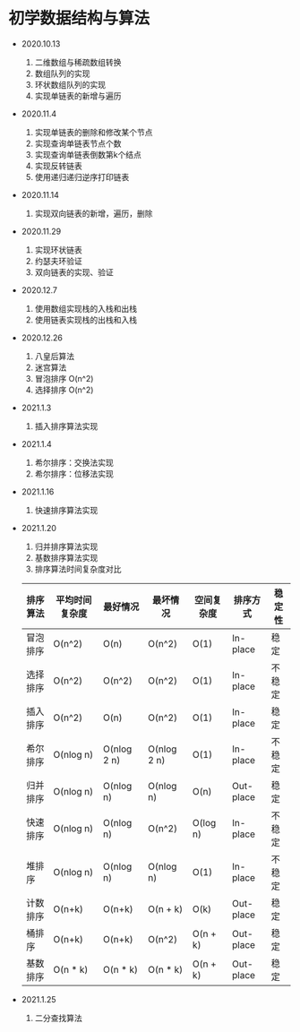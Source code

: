 # 初学数据结构与算法

- 2020.10.13
  1. 二维数组与稀疏数组转换
  2. 数组队列的实现
  3. 环状数组队列的实现
  4. 实现单链表的新增与遍历
  
- 2020.11.4
  1. 实现单链表的删除和修改某个节点
  2. 实现查询单链表节点个数
  3. 实现查询单链表倒数第k个结点
  4. 实现反转链表
  5. 使用递归递归逆序打印链表

- 2020.11.14
   1. 实现双向链表的新增，遍历，删除
   
- 2020.11.29
  1. 实现环状链表
  2. 约瑟夫环验证
  3. 双向链表的实现、验证
  
- 2020.12.7
  1. 使用数组实现栈的入栈和出栈
  2. 使用链表实现栈的出栈和入栈
  
- 2020.12.26
  1. 八皇后算法
  2. 迷宫算法
  3. 冒泡排序 O(n^2)
  4. 选择排序 O(n^2)
  
- 2021.1.3
    1. 插入排序算法实现
    
- 2021.1.4
    1. 希尔排序：交换法实现
    2. 希尔排序：位移法实现
    
- 2021.1.16
    1. 快速排序算法实现
    
- 2021.1.20
    1. 归并排序算法实现
    2. 基数排序算法实现
    3. 排序算法时间复杂度对比
    
    | 排序算法 | 平均时间复杂度 | 最好情况    | 最坏情况    | 空间复杂度 | 排序方式  | 稳定性 |
    | -------- | -------------- | ----------- | ----------- | ---------- | --------- | ------ |
    | 冒泡排序 | O(n^2)         | O(n)        | O(n^2)      | O(1)       | In-place  | 稳定   |
    | 选择排序 | O(n^2)         | O(n^2)      | O(n^2)      | O(1)       | In-place  | 不稳定 |
    | 插入排序 | O(n^2)         | O(n)        | O(n^2)      | O(1)       | In-place  | 稳定   |
    | 希尔排序 | O(nlog n)      | O(nlog 2 n) | O(nlog 2 n) | O(1)       | In-place  | 不稳定 |
    | 归并排序 | O(nlog n)      | O(nlog n)   | O(nlog n)   | O(n)       | Out-place | 稳定   |
    | 快速排序 | O(nlog n)      | O(nlog n)   | O(n^2)      | O(log n)   | In-place  | 不稳定 |
    | 堆排序   | O(nlog n)      | O(nlog n)   | O(nlog n)   | O(1)       | In-place  | 不稳定 |
    | 计数排序 | O(n+k)         | O(n+k)      | O(n + k)    | O(k)       | Out-place | 稳定   |
    | 桶排序   | O(n+k)         | O(n+k)      | O(n^2)      | O(n + k)   | Out-place | 稳定   |
    | 基数排序 | O(n * k)       | O(n * k)    | O(n * k)    | O(n + k)   | Out-place | 稳定   |
    
- 2021.1.25
    1. 二分查找算法
 
 
 
 
 
 
 
 
 
    

    